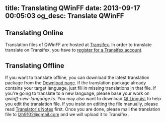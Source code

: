 title: Translating QWinFF
date: 2013-09-17 00:05:03
og_desc: Translate QWinFF
---

Translating Online
------------------

Translation files of QWinFF are hosted at [Transifex](https://www.transifex.com/projects/p/qwinff/). In order to translate translate on Transifex, you have to [register for a Transifex account](https://www.transifex.com/signup/).

Translating Offline
-------------------

If you want to translate offline, you can download the latest translation package from the [Download page](downloads.html). If the translation package already contains your target language, just fill in missing translations in that file. If you're going to translate to a new language, please base your work on *qwinff-new-language.ts*. You may also want to download [Qt Linguist](http://qt-apps.org/content/show.php/Qt+Linguist+Download?content=89360) to help you edit the translation file. If you insist on editing the file manually, please read [Translator's Notes](p/translators.html) first. Once you are done, please mail the translation file to <lzh9102@gmail.com> and we will upload it to Transifex.
